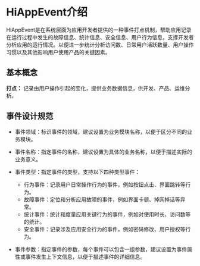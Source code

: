 # HiAppEvent介绍

HiAppEvent是在系统层面为应用开发者提供的一种事件打点机制，帮助应用记录在运行过程中发生的故障信息、统计信息、安全信息、用户行为信息，支撑开发者分析应用的运行情况。以便进一步统计分析访问数、日常用户活跃数量、用户操作习惯以及其他影响用户使用产品的关键因素。

## 基本概念

**打点：** 记录由用户操作引起的变化，提供业务数据信息，供开发、产品、运维分析。

## 事件设计规范

- 事件领域：标识事件的领域，建议设置为业务模块名称，以便于区分不同的业务模块。

- 事件名称：指定事件的名称，建议设置为具体的业务名称，以便于描述实际的业务意义。

- 事件类型：指定事件的类型，支持以下四种类型事件：
    - 行为事件：记录用户日常操作行为的事件，例如按钮点击、界面跳转等行为。
    - 故障事件：定位和分析应用故障的事件，例如界面卡顿、掉网掉话等异常。
    - 统计事件：统计和度量应用关键行为的事件，例如对使用时长、访问数等的统计。
    - 安全事件：记录涉及应用安全行为的事件，例如密码修改、用户授权等行为。

- 事件参数：指定事件的参数，每个事件可以包含一组参数，建议设置为事件属性或事件发生上下文信息，以便于描述事件的详细信息。
